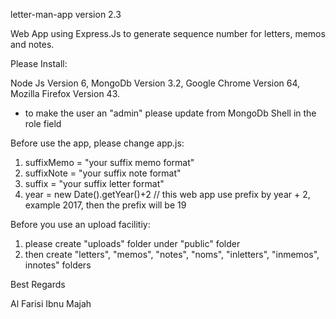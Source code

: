 letter-man-app version 2.3

Web App using Express.Js to generate sequence number for letters, memos and notes.

Please Install:

Node Js Version 6,
MongoDb Version 3.2,
Google Chrome Version 64,
Mozilla Firefox Version 43.

* to make the user an "admin" please update from MongoDb Shell in the role field


Before use the app, please change app.js:
1. suffixMemo = "your suffix memo format"
2. suffixNote = "your suffix note format"
3. suffix = "your suffix letter format"
3. year = new Date().getYear()+2 // this web app use prefix by year + 2, example 2017, then the prefix will be 19

Before you use an upload facilitiy:
1. please create "uploads" folder under "public" folder
2. then create "letters", "memos", "notes", "noms", "inletters", "inmemos", innotes" folders

Best Regards

Al Farisi Ibnu Majah
